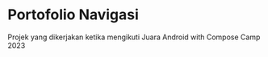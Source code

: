 # Portofolio Navigasi 
Projek yang dikerjakan ketika mengikuti Juara Android with Compose Camp 2023
